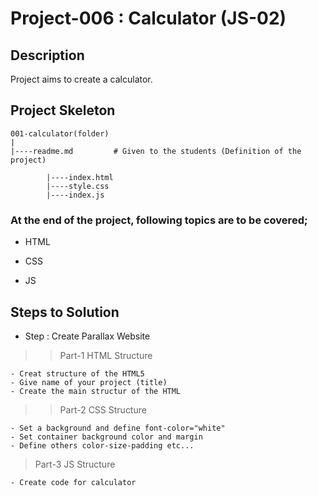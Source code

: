 # Project-006 : Calculator (JS-02)

## Description
Project aims to create a calculator.

## Project Skeleton 

```
001-calculator(folder)
|
|----readme.md         # Given to the students (Definition of the project)          

        |----index.html  
        |----style.css   
        |----index.js
```



### At the end of the project, following topics are to be covered;

- HTML 

- CSS

- JS


## Steps to Solution
  
- Step : Create Parallax Website

>>Part-1 HTML Structure

	- Creat structure of the HTML5
	- Give name of your project (title)
	- Create the main structur of the HTML

>>Part-2 CSS Structure

	- Set a background and define font-color="white"
	- Set container background color and margin
	- Define others color-size-padding etc...

>Part-3 JS Structure

	- Create code for calculator
	





